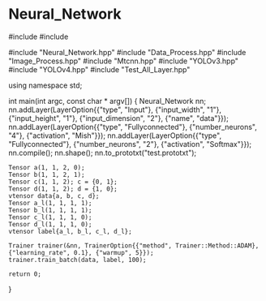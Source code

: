 # Neural_Network

#include <iostream>
#include <chrono>

#include "Neural_Network.hpp"
#include "Data_Process.hpp"
#include "Image_Process.hpp"
#include "Mtcnn.hpp"
#include "YOLOv3.hpp"
#include "YOLOv4.hpp"
#include "Test_All_Layer.hpp"

using namespace std;

int main(int argc, const char * argv[]) {
    Neural_Network nn;
    nn.addLayer(LayerOption{{"type", "Input"}, {"input_width", "1"}, {"input_height", "1"}, {"input_dimension", "2"}, {"name", "data"}});
    nn.addLayer(LayerOption{{"type", "Fullyconnected"}, {"number_neurons", "4"}, {"activation", "Mish"}});
    nn.addLayer(LayerOption{{"type", "Fullyconnected"}, {"number_neurons", "2"}, {"activation", "Softmax"}});
    nn.compile();
    nn.shape();
    nn.to_prototxt("test.prototxt");

    Tensor a(1, 1, 2, 0);
    Tensor b(1, 1, 2, 1);
    Tensor c(1, 1, 2); c = {0, 1};
    Tensor d(1, 1, 2); d = {1, 0};
    vtensor data{a, b, c, d};
    Tensor a_l(1, 1, 1, 1);
    Tensor b_l(1, 1, 1, 1);
    Tensor c_l(1, 1, 1, 0);
    Tensor d_l(1, 1, 1, 0);
    vtensor label{a_l, b_l, c_l, d_l};

    Trainer trainer(&nn, TrainerOption{{"method", Trainer::Method::ADAM}, {"learning_rate", 0.1}, {"warmup", 5}});
    trainer.train_batch(data, label, 100);
    
    return 0;
}
